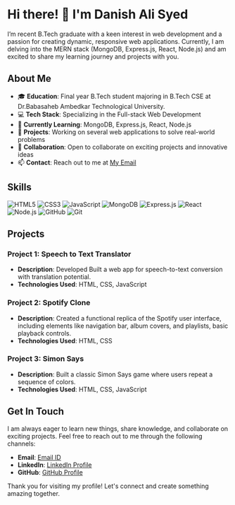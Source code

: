 # Hi there! 👋 I'm Danish Ali Syed

I’m recent B.Tech graduate with a keen interest in web development and a passion for creating dynamic, responsive web applications. Currently, I am delving into the MERN stack (MongoDB, Express.js, React, Node.js) and am excited to share my learning journey and projects with you.

## About Me
- 🎓 **Education**: Final year B.Tech student majoring in B.Tech CSE at Dr.Babasaheb Ambedkar Technological University.
- 💻 **Tech Stack**: Specializing in the Full-stack Web Development
- 🌱 **Currently Learning**: MongoDB, Express.js, React, Node.js
- 🔭 **Projects**: Working on several web applications to solve real-world problems
- 🤝 **Collaboration**: Open to collaborate on exciting projects and innovative ideas
- 📫 **Contact**: Reach out to me at [My Email](mailto:sd.danishsky@gmail.com)

## Skills
![HTML5](https://img.shields.io/badge/HTML5-E34F26?style=flat&logo=html5&logoColor=white)
![CSS3](https://img.shields.io/badge/CSS3-1572B6?style=flat&logo=css3&logoColor=white)
![JavaScript](https://img.shields.io/badge/JavaScript-F7DF1E?style=flat&logo=javascript&logoColor=black)
![MongoDB](https://img.shields.io/badge/MongoDB-4ea94b?style=flat&logo=mongodb&logoColor=white)
![Express.js](https://img.shields.io/badge/Express.js-404d59?style=flat)
![React](https://img.shields.io/badge/React-61DAFB?style=flat&logo=react&logoColor=black)
![Node.js](https://img.shields.io/badge/Node.js-339933?style=flat&logo=nodedotjs&logoColor=white)
![GitHub](https://img.shields.io/badge/GitHub-181717?style=flat&logo=github&logoColor=white)
![Git](https://img.shields.io/badge/Git-F05032?style=flat&logo=git&logoColor=white)

## Projects
### Project 1: Speech to Text Translator
- **Description**: Developed Built a web app for speech-to-text conversion with translation potential.
- **Technologies Used**: HTML, CSS, JavaScript
  
### Project 2: Spotify Clone
- **Description**: Created a functional replica of the Spotify user interface, including elements like navigation bar, album 
covers, and playlists, basic playback controls.
- **Technologies Used**: HTML, CSS

### Project 3: Simon Says
- **Description**: Built a classic Simon Says game where users repeat a sequence of colors.
- **Technologies Used**: HTML, CSS, JavaScript

## Get In Touch
I am always eager to learn new things, share knowledge, and collaborate on exciting projects. Feel free to reach out to me through the following channels:

- **Email**: [Email ID](mailto:sd.danishsky@gmail.com)
- **LinkedIn**: [LinkedIn Profile](https://www.linkedin.com/in/DanishDaez)
- **GitHub**: [GitHub Profile](https://github.com/DanishDaez)

Thank you for visiting my profile! Let's connect and create something amazing together.

<!--
**DanishDaez/DanishDaez** is a ✨ _special_ ✨ repository because its `README.md` (this file) appears on your GitHub profile.

Here are some ideas to get you started:

- 🔭 I’m currently working on ...
- 🌱 I’m currently learning ...
- 👯 I’m looking to collaborate on ...
- 🤔 I’m looking for help with ...
- 💬 Ask me about ...
- 📫 How to reach me: ...
- 😄 Pronouns: ...
- ⚡ Fun fact: ...
-->
